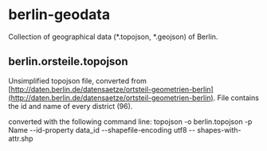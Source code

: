berlin-geodata
==============

Collection of geographical data (*.topojson, *.geojson) of Berlin. 


## berlin.orsteile.topojson

Unsimplified topojson file, converted from [http://daten.berlin.de/datensaetze/ortsteil-geometrien-berlin](http://daten.berlin.de/datensaetze/ortsteil-geometrien-berlin).
File contains the id and name of every district (96).

converted with the following command line:
    topojson -o berlin.topojson -p Name --id-property data_id --shapefile-encoding utf8 -- shapes-with-attr.shp 
